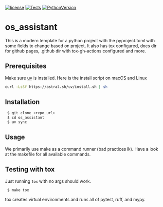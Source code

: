 [![license](https://img.shields.io/badge/license-MIT-blue)](https://opensource.org/license/mit/)
[![Tests](https://github.com/omar-abdelgawad/python-project-template/actions/workflows/tests.yml/badge.svg)](https://github.com/omar-abdelgawad/python-project-template/actions)
[![PythonVersion](https://img.shields.io/badge/python-3.10%20%7C%203.11%20%7C%203.12-blue)](https://img.shields.io/badge/python-3.8%20%7C%203.9%20%7C%203.10-blue)
<!-- [![Code style: black](https://img.shields.io/badge/code%20style-black-000000.svg)](https://github.com/psf/black) -->

# os_assistant
This is a modern template for a python project with the pyproject.toml with some fields to change based on project. It also has tox configured, docs dir for github pages, .github dir with tox-gh-actions configured and more.  

## Prerequisites
Make sure [uv](https://docs.astral.sh/uv/getting-started/installation/#installation-methods) is installed. Here is the install script on macOS and Linux
```bash
curl -LsSf https://astral.sh/uv/install.sh | sh
```

## Installation
```bash
 $ git clone <repo_url>
 $ cd os_assistant
 $ uv sync
``` 

## Usage
We primarily use make as a command runner (bad practices ik). Have a look at the makefile for all available commands. 

## Testing with tox
Just running `tox` with no args should work.
```bash
 $ make tox
```
tox creates virtual environments and runs all of pytest, ruff, and mypy.
